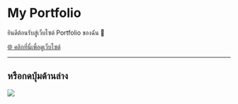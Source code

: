 # My Portfolio

ยินดีต้อนรับสู่เว็บไซต์ Portfolio ของฉัน 🎉  

[🌐 คลิกที่นี่เพื่อดูเว็บไซต์](https://natrint.github.io/My-Portfolio/)

---

## หรือกดปุ่มด้านล่าง

<a href="https://natrint.github.io/My-Portfolio/" target="_blank">
  <img src="https://img.shields.io/badge/เปิดเว็บไซต์-4285F4?style=for-the-badge&logo=google-chrome&logoColor=white" />
</a>
